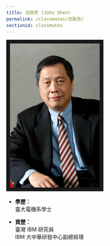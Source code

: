 ```yaml
---
title: 沈政芳 (John Shen)
permalink: /classmates/沈政芳/
sectionid: classmates
---
```


<img src="/img/classmate_沈政芳.jpeg"
     alt="沈政芳"
     width="240" border="10" />

- **學歷：**<br />
  臺大電機系學士

- **資歷：**<br />
  臺灣 IBM 研究員<br />
  IBM 大中華研發中心副總經理
